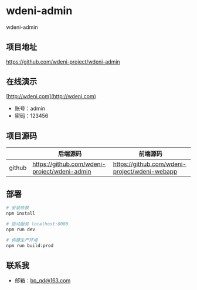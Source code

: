 # wdeni-admin
wdeni-admin

## 项目地址
https://github.com/wdeni-project/wdeni-admin

## 在线演示
[http://wdeni.com](http://wdeni.com) 

- 账号：admin
- 密码：123456 

## 项目源码
|     |   后端源码  |   前端源码  |
|---  |--- | --- |
|  github   |  https://github.com/wdeni-project/wdeni-admin   |  https://github.com/wdeni-project/wdeni-webapp   |

## 部署
``` bash
# 安装依赖
npm install

# 启动服务 localhost:8080
npm run dev

# 构建生产环境
npm run build:prod

```
## 联系我

- 邮箱：bp_qd@163.com
